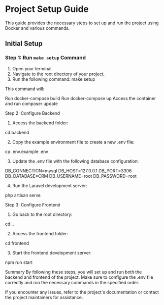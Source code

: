 # Project Setup Guide

This guide provides the necessary steps to set up and run the project using Docker and various commands.

## Initial Setup

### Step 1: Run `make setup` Command

1. Open your terminal.
2. Navigate to the root directory of your project.
3. Run the following command:
   make setup
   
This command will:

Run docker-compose build
Run docker-compose up
Access the container and run composer update

Step 2: Configure Backend

1. Access the backend folder:

cd backend

2. Copy the example environment file to create a new .env file:

cp .env.example .env

3. Update the .env file with the following database configuration:

DB_CONNECTION=mysql
DB_HOST=127.0.0.1
DB_PORT=3306
DB_DATABASE=CRM
DB_USERNAME=root
DB_PASSWORD=root

4. Run the Laravel development server:

php artisan serve

Step 3: Configure Frontend

1. Go back to the root directory:

cd ..

2. Access the frontend folder:


cd frontend

3. Start the frontend development server:

npm run start

Summary
By following these steps, you will set up and run both the backend and frontend of the project. Make sure to configure the .env file correctly and run the necessary commands in the specified order.

If you encounter any issues, refer to the project's documentation or contact the project maintainers for assistance.
